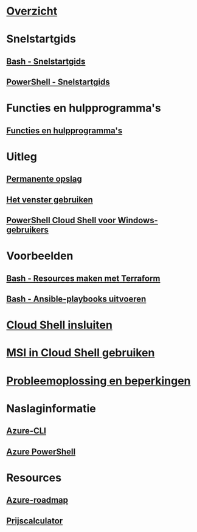 # [Overzicht](overview.md)

# Snelstartgids
## [Bash - Snelstartgids](quickstart.md)
## [PowerShell - Snelstartgids](quickstart-powershell.md)

# Functies en hulpprogramma's
## [Functies en hulpprogramma's](features.md)

# Uitleg
## [Permanente opslag](persisting-shell-storage.md)
## [Het venster gebruiken](using-the-shell-window.md)
## [PowerShell Cloud Shell voor Windows-gebruikers](cloud-shell-windows-users.md)

# Voorbeelden
## [Bash - Resources maken met Terraform](example-terraform-bash.md)
## [Bash - Ansible-playbooks uitvoeren](../ansible/ansible-run-playbook-in-cloudshell.md)

# [Cloud Shell insluiten](embed-cloud-shell.md)
# [MSI in Cloud Shell gebruiken](msi-authorization.md)

# [Probleemoplossing en beperkingen](troubleshooting.md)

# Naslaginformatie
## [Azure-CLI](/cli/azure)
## [Azure PowerShell](/powershell/azure)

# Resources
## [Azure-roadmap](https://azure.microsoft.com/roadmap/?category=monitoring-management)
## [Prijscalculator](https://azure.microsoft.com/pricing/calculator/)
